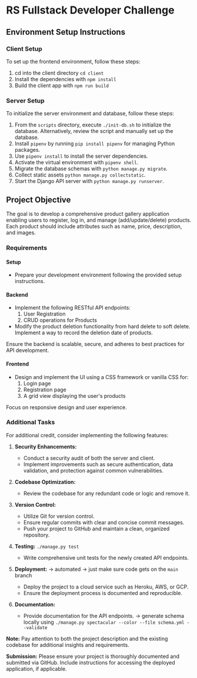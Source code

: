 # RS Fullstack Developer Challenge

## Environment Setup Instructions

### Client Setup

To set up the frontend environment, follow these steps:

1. cd into the client directory `cd client`
2. Install the dependencies with `npm install`
3. Build the client app with `npm run build`

### Server Setup

To initialize the server environment and database, follow these steps:

1. From the `scripts` directory, execute `./init-db.sh` to initialize the database. Alternatively, review the script and manually set up the database.
2. Install `pipenv` by running `pip install pipenv` for managing Python packages.
3. Use `pipenv install` to install the server dependencies.
4. Activate the virtual environment with `pipenv shell`.
5. Migrate the database schemas with `python manage.py migrate`.
6. Collect static assets `python manage.py collectstatic`.
7. Start the Django API server with `python manage.py runserver`.

## Project Objective

The goal is to develop a comprehensive product gallery application enabling users to register, log in, and manage (add/update/delete) products. Each product should include attributes such as name, price, description, and images.

### Requirements

#### Setup

- Prepare your development environment following the provided setup instructions.

#### Backend

- Implement the following RESTful API endpoints:
  1. User Registration
  2. CRUD operations for Products
- Modify the product deletion functionality from hard delete to soft delete. Implement a way to record the deletion date of products.

Ensure the backend is scalable, secure, and adheres to best practices for API development.

#### Frontend

- Design and implement the UI using a CSS framework or vanilla CSS for:
  1. Login page
  2. Registration page
  3. A grid view displaying the user's products

Focus on responsive design and user experience.

### Additional Tasks

For additional credit, consider implementing the following features:

1. **Security Enhancements:**
   - Conduct a security audit of both the server and client.
   - Implement improvements such as secure authentication, data validation, and protection against common vulnerabilities.

2. **Codebase Optimization:**
   - Review the codebase for any redundant code or logic and remove it.

3. **Version Control:**
   - Utilize Git for version control.
   - Ensure regular commits with clear and concise commit messages.
   - Push your project to GitHub and maintain a clean, organized repository.

4. **Testing:** `./manage.py test`
   - Write comprehensive unit tests for the newly created API endpoints.

5. **Deployment:** -> automated -> just make sure code gets on the `main` branch
   - Deploy the project to a cloud service such as Heroku, AWS, or GCP.
   - Ensure the deployment process is documented and reproducible.

6. **Documentation:**
   - Provide documentation for the API endpoints. -> generate schema locally using `./manage.py spectacular --color --file schema.yml --validate`

**Note:** Pay attention to both the project description and the existing codebase for additional insights and requirements.

**Submission:** Please ensure your project is thoroughly documented and submitted via GitHub. Include instructions for accessing the deployed application, if applicable.
